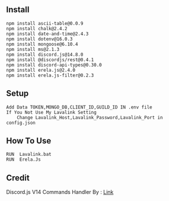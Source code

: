 ## Install
```
npm install ascii-table@0.0.9
npm install chalk@2.4.2
npm install date-and-time@2.4.3
npm install dotenv@16.0.3
npm install mongoose@6.10.4
npm install ms@2.1.3
npm install discord.js@14.8.0
npm install @discordjs/rest@0.4.1
npm install discord-api-types@0.30.0
npm install erela.js@2.4.0
npm install erela.js-filter@0.2.3
```

## Setup
```
Add Data TOKEN,MONGO_DB,CLIENT_ID,GUILD_ID IN .env file
If You Not Use My Lavalink Setting
    Change Lavalink_Host,Lavalink_Password,Lavalink_Port in config.json
```

## How To Use
```
RUN  Lavalink.bat
RUN  Erela.Js
```

## Credit
Discord.js V14 Commands Handler By : [Link](https://github.com/Comet-Development/Discord.js-v14-commands-handler)

